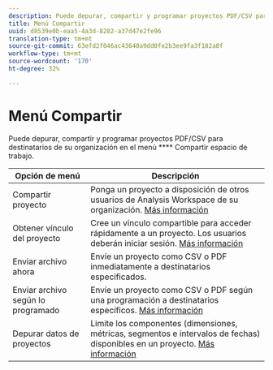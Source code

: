 ```yaml
---
description: Puede depurar, compartir y programar proyectos PDF/CSV para destinatarios de su organización.
title: Menú Compartir
uuid: d8539e0b-eaa5-4a3d-8282-a37d47e2fe96
translation-type: tm+mt
source-git-commit: 63efd2f046ac43640a9dd0fe2b3ee9fa3f182a8f
workflow-type: tm+mt
source-wordcount: '170'
ht-degree: 32%

---
```



# Menú Compartir

Puede depurar, compartir y programar proyectos PDF/CSV para destinatarios de su organización en el menú **** Compartir espacio de trabajo.

| Opción de menú | Descripción |
|---|---|
| Compartir proyecto | Ponga un proyecto a disposición de otros usuarios de Analysis Workspace de su organización. [Más información](https://docs.adobe.com/content/help/es-ES/analytics/analyze/analysis-workspace/curate-share/share-projects.html) |
| Obtener vínculo del proyecto | Cree un vínculo compartible para acceder rápidamente a un proyecto. Los usuarios deberán iniciar sesión. [Más información](https://docs.adobe.com/content/help/en/analytics/analyze/analysis-workspace/curate-share/shareable-links.html) |
| Enviar archivo ahora | Envíe un proyecto como CSV o PDF inmediatamente a destinatarios especificados. |
| Enviar archivo según lo programado | Envíe un proyecto como CSV o PDF según una programación a destinatarios específicos. [Más información](https://docs.adobe.com/content/help/en/analytics/analyze/analysis-workspace/curate-share/t-schedule-report.html) |
| Depurar datos de proyectos | Limite los componentes (dimensiones, métricas, segmentos e intervalos de fechas) disponibles en un proyecto. [Más información](https://docs.adobe.com/content/help/es-ES/analytics/analyze/analysis-workspace/curate-share/curate.html) |
